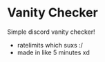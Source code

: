 # Vanity Checker
Simple discord vanity checker!

- ratelimits which suxs :/
- made in like 5 minutes xd
